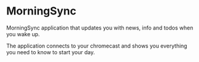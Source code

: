 # MorningSync
MorningSync application that updates you with news, info and todos when you wake up.

The application connects to your chromecast and shows you everything you need to know to start your day.
